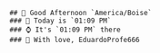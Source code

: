 
        ## 👋 Good Afternoon `America/Boise`
        ### 📅 Today is `01:09 PM`
        ### ⌚ It's `01:09 PM` there
        ### 🎩 With love, EduardoProfe666 
        